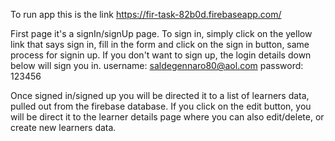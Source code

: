 To run app this is the link https://fir-task-82b0d.firebaseapp.com/

First page it's a signIn/signUp page. To sign in, simply click on the yellow link that says sign in, fill in the form and click on the sign in button, same process for signin up.
If you don't want to sign up, the login details down below will sign you in.
username: saldegennaro80@aol.com
password: 123456

Once signed in/signed up you will be directed it to a list of learners data, pulled out from the firebase database. If you click on the edit button, you will be direct it to the learner details page where you can also edit/delete, or create new learners data.
